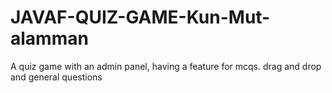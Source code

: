# JAVAF-QUIZ-GAME-Kun-Mut-alamman
A quiz game with an admin panel, having a feature for mcqs. drag and drop and general questions 
